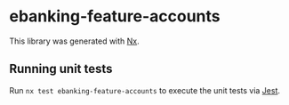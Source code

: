# ebanking-feature-accounts

This library was generated with [Nx](https://nx.dev).

## Running unit tests

Run `nx test ebanking-feature-accounts` to execute the unit tests via [Jest](https://jestjs.io).
